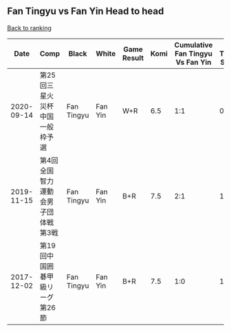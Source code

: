 ## Fan Tingyu vs Fan Yin Head to head

[Back to ranking](../../index.md)




| **Date** | **Comp** | **Black** | **White** | **Game Result** | **Komi** | **Cumulative Fan Tingyu Vs Fan Yin** | **Fan Tingyu Streak** | **Fan Yin Streak** | 
| --- | --- | --- | --- | --- | --- | --- | --- | --- |
| 2020-09-14 | 第25回三星火災杯中国一般枠予選 | Fan Tingyu | Fan Yin | W+R | 6.5 | 1:1 | 0 | 1 | 
| 2019-11-15 | 第4回全国智力運動会男子団体戦第3戦 | Fan Tingyu | Fan Yin | B+R | 7.5 | 2:1 | 1 | 0 | 
| 2017-12-02 | 第19回中国囲碁甲級リーグ第26節 | Fan Tingyu | Fan Yin | B+R | 7.5 | 1:0 | 1 | 0 |




